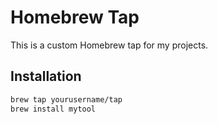 # Homebrew Tap

This is a custom Homebrew tap for my projects.

## Installation

```bash
brew tap yourusername/tap
brew install mytool

